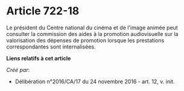 # Article 722-18

Le président du Centre national du cinéma et de l'image animée peut consulter la commission des aides à la promotion
audiovisuelle sur la valorisation des dépenses de promotion lorsque les prestations correspondantes sont internalisées.

**Liens relatifs à cet article**

_Créé par_:

  - Délibération n°2016/CA/17 du 24 novembre 2016 - art. 12, v. init.
